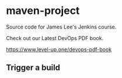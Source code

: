 # maven-project
Source code for James Lee's Jenkins course.

Check out our Latest DevOps PDF book.

https://www.level-up.one/devops-pdf-book

## Trigger a build
